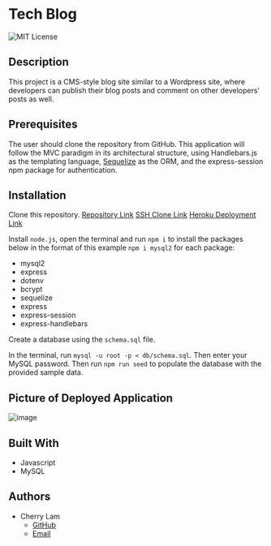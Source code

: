 # Tech Blog
![MIT License](https://img.shields.io/badge/License-MIT-blue.svg)


## Description 
This project is a CMS-style blog site similar to a Wordpress site, where developers can publish their blog posts and comment on other developers’ posts as well.


## Prerequisites
The user should clone the repository from GitHub. This application will follow the MVC paradigm in its architectural structure, using Handlebars.js as the templating language, [Sequelize](https://www.npmjs.com/package/sequelize) as the ORM, and the express-session npm package for authentication.


## Installation
Clone this repository. 
[Repository Link](https://github.com/c1am/tech-blog) 
[SSH Clone Link](git@github.com:c1am/tech-blog.git)
[Heroku Deployment Link](https://cherrys-tech-blog.herokuapp.com/)

Install `node.js`, open the terminal and run `npm i` to install the packages below in the format of this example `npm i mysql2` for each package:
- mysql2
- express
- dotenv
- bcrypt
- sequelize
- express
- express-session
- express-handlebars

Create a database using the `schema.sql` file.

In the terminal, run `mysql -u root -p < db/schema.sql`. Then enter your MySQL password. Then run `npm run seed` to populate the database with the provided sample data.


## Picture of Deployed Application
![image](./fitness-tracker.png)


## Built With
- Javascript
- MySQL


## Authors
- Cherry Lam 
    - [GitHub](https://github.com/c1am)
    - [Email](mailto:cherrylam.ny@gmail.com)
